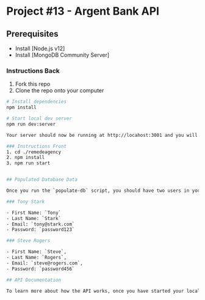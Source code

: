 # Project #13 - Argent Bank API

## Prerequisites

- Install [Node.js v12]
- Install [MongoDB Community Server]

### Instructions Back

1. Fork this repo
1. Clone the repo onto your computer

```bash
# Install dependencies
npm install

# Start local dev server
npm run dev:server

Your server should now be running at http://locahost:3001 and you will now have two users in your MongoDB database!

### Instructions Front
1. cd ./remedeagency
2. npm install
3. npm run start


## Populated Database Data

Once you run the `populate-db` script, you should have two users in your database:

### Tony Stark

- First Name: `Tony`
- Last Name: `Stark`
- Email: `tony@stark.com`
- Password: `password123`

### Steve Rogers

- First Name: `Steve`,
- Last Name: `Rogers`,
- Email: `steve@rogers.com`,
- Password: `password456`

## API Documentation

To learn more about how the API works, once you have started your local environment, you can visit: http://localhost:3001/api-docs
